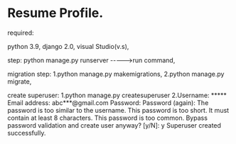 # Resume Profile.

required:

python 3.9,
django 2.0,
visual Studio(v.s),



step:
python manage.py runserver ----->run command,

migration step:
1.python manage.py makemigrations,  2.python manage.py migrate,

create superuser:
1.python manage.py createsuperuser
2.Username: *****
  Email address: abc***@gmail.com
  Password: 
  Password (again):
  The password is too similar to the username.
  This password is too short. It must contain at least 8 characters.
  This password is too common.
  Bypass password validation and create user anyway? [y/N]: y
  Superuser created successfully.
  
  
